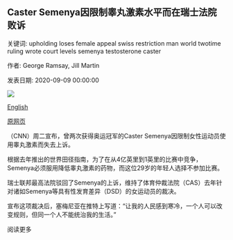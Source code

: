 ## Caster Semenya因限制睾丸激素水平而在瑞士法院败诉

关键词: upholding loses female appeal swiss restriction man world twotime ruling wrote court levels semenya testosterone caster

作者: George Ramsay, Jill Martin

发表日期: 2020-09-09 00:00:00

![](https://cdn.cnn.com/cnnnext/dam/assets/200909100647-caster-semenya-super-tease.jpg)

[English](Caster%20Semenya%20loses%20appeal%20in%20Swiss%20court%20over%20restriction%20of%20testosterone%20levels.md)

[原网页](https://edition.cnn.com/2020/09/09/sport/caster-semenya-ruling-athletics-spt-intl/index.html)

（CNN）周二宣布，曾两次获得奥运冠军的Caster Semenya因限制女性运动员使用睾丸激素而失去上诉。

根据去年推出的世界田径指南，为了在从4亿英里到1英里的比赛中竞争，Semenya必须服用降低睾丸激素的药物，而这位29岁的年轻人选择不参加比赛。

瑞士联邦最高法院驳回了Semenya的上诉，维持了体育仲裁法院（CAS）去年针对诸如Semenya等具有性发育差异（DSD）的女运动员的裁决。

宣布这项裁决后，塞梅尼亚在推特上写道：“让我的人民感到寒冷，一个人可以改变规则，但同一个人不能统治我的生活。”

阅读更多